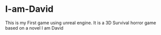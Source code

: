 # I-am-David
This is my First game using unreal engine. It is a 3D Survival horror game based on a novel I am David
